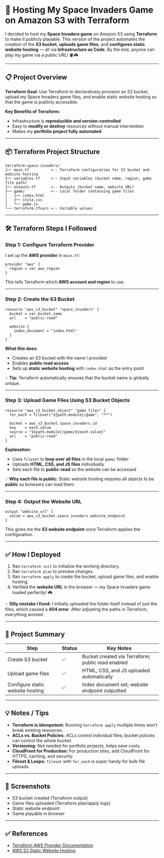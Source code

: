 # 🌌 Hosting My Space Invaders Game on Amazon S3 with Terraform

I decided to host my **Space Invaders game** on Amazon S3 using **Terraform** to make it publicly playable. This version of the project automates the creation of the **S3 bucket**, **uploads game files**, and **configures static website hosting** — all via **Infrastructure as Code**. By the end, anyone can play my game via a public URL! 🪣🎮

---

## 📋 Project Overview

**Terraform Goal:**
Use Terraform to declaratively provision an S3 bucket, upload my Space Invaders game files, and enable static website hosting so that the game is publicly accessible.

**Key Benefits of Terraform:**

* Infrastructure is **reproducible and version-controlled**
* Easy to **modify or destroy** resources without manual intervention
* Makes my **portfolio project fully automated**

---

## 📦 Terraform Project Structure

```
terraform-space-invaders/
├── main.tf          <-- Terraform configuration for S3 bucket and website hosting
├── variables.tf     <-- Input variables (bucket name, region, game file path)
├── outputs.tf       <-- Outputs (bucket name, website URL)
├── game/            <-- Local folder containing game files
│   ├── index.html
│   ├── style.css
│   └── game.js
└── terraform.tfvars <-- Variable values
```

---

## 🛠 Terraform Steps I Followed

### **Step 1: Configure Terraform Provider**

I set up the **AWS provider** in `main.tf`:

```hcl
provider "aws" {
  region = var.aws_region
}
```

This tells Terraform which **AWS account and region** to use.

---

### **Step 2: Create the S3 Bucket**

```hcl
resource "aws_s3_bucket" "space_invaders" {
  bucket = var.bucket_name
  acl    = "public-read"

  website {
    index_document = "index.html"
  }
}
```

**What this does:**

* Creates an S3 bucket with the name I provided
* Enables **public read access**
* Sets up **static website hosting** with `index.html` as the entry point

💡 **Tip:** Terraform automatically ensures that the bucket name is globally unique.

---

### **Step 3: Upload Game Files Using S3 Bucket Objects**

```hcl
resource "aws_s3_bucket_object" "game_files" {
  for_each = fileset("${path.module}/game", "**")

  bucket = aws_s3_bucket.space_invaders.id
  key    = each.value
  source = "${path.module}/game/${each.value}"
  acl    = "public-read"
}
```

**Explanation:**

* Uses `fileset` to **loop over all files** in the local `game/` folder
* Uploads **HTML, CSS, and JS files** individually
* Sets each file to **public-read** so the website can be accessed

💡 **Why each file is public:**
Static website hosting requires all objects to be **public** so browsers can load them.

---

### **Step 4: Output the Website URL**

```hcl
output "website_url" {
  value = aws_s3_bucket.space_invaders.website_endpoint
}
```

This gives me the **S3 website endpoint** once Terraform applies the configuration.

---

## ✅ How I Deployed

1. Ran `terraform init` to initialize the working directory.
2. Ran `terraform plan` to preview changes.
3. Ran `terraform apply` to create the bucket, upload game files, and enable hosting.
4. Verified the **website URL** in the browser — my Space Invaders game loaded perfectly! 🎮

💡 **Silly mistake I fixed:** I initially uploaded the folder itself instead of just the files, which caused a **404 error**. After adjusting the paths in Terraform, everything worked.

---

## 📌 Project Summary

| Step                             | Status | Key Notes                                         |
| -------------------------------- | ------ | ------------------------------------------------- |
| Create S3 bucket                 | ✅      | Bucket created via Terraform; public read enabled |
| Upload game files                | ✅      | HTML, CSS, and JS uploaded automatically          |
| Configure static website hosting | ✅      | Index document set; website endpoint outputted    |

---

## 💡 Notes / Tips

* **Terraform is idempotent:** Running `terraform apply` multiple times won’t break existing resources.
* **ACLs vs. Bucket Policies:** ACLs control individual files; bucket policies can control the whole bucket.
* **Versioning:** Not needed for portfolio projects, helps save costs.
* **CloudFront for Production:** For production sites, add CloudFront for HTTPS, caching, and security.
* **Fileset & Loops:** `fileset` with `for_each` is super handy for bulk file uploads.

---

## 📸 Screenshots

* S3 bucket created (Terraform output)
* Game files uploaded (Terraform plan/apply logs)
* Static website endpoint
* Game playable in browser

---

## ✅ References

* [Terraform AWS Provider Documentation](https://registry.terraform.io/providers/hashicorp/aws/latest/docs)
* [AWS S3 Static Website Hosting](https://docs.aws.amazon.com/AmazonS3/latest/userguide/WebsiteHosting.html)
